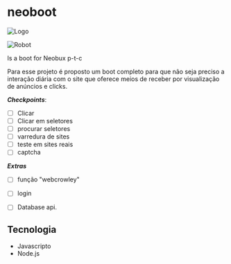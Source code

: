 # neoboot
![Logo]([https://raw.githubusercontent.com/lunadis/neoboot/master/imgs/download.png](https://raw.githubusercontent.com/lunadis/neoboot/master/imgs/download.png)) 

![Robot]([https://raw.githubusercontent.com/lunadis/neoboot/master/imgs/robot.jpg](https://raw.githubusercontent.com/lunadis/neoboot/master/imgs/robot.jpg))

Is a boot for Neobux p-t-c

Para esse projeto é proposto um boot completo para que não seja preciso a interação diária com o site que oferece meios de receber por visualização de anúncios e clicks.


***Checkpoints***:

 - [ ] Clicar
 - [ ] Clicar em seletores
 - [ ] procurar seletores
 - [ ] varredura de sites
 - [ ] teste em sites reais
 - [ ] captcha

***Extras***

 - [ ] função "webcrowley"
 - [ ] login
 - [ ] Database api.


## Tecnologia

 - Javascripto
 - Node.js
